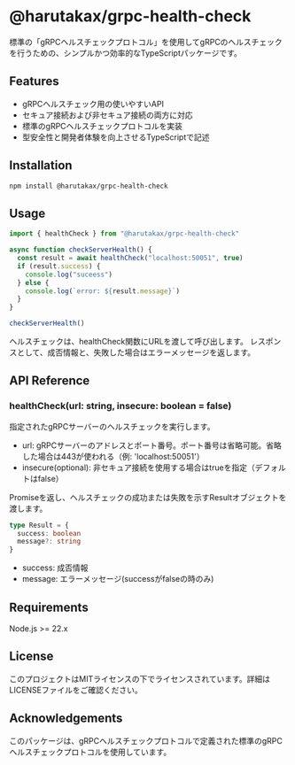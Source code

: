 # @harutakax/grpc-health-check

標準の「gRPCヘルスチェックプロトコル」を使用してgRPCのヘルスチェックを行うための、シンプルかつ効率的なTypeScriptパッケージです。

## Features

- gRPCヘルスチェック用の使いやすいAPI
- セキュア接続および非セキュア接続の両方に対応
- 標準のgRPCヘルスチェックプロトコルを実装
- 型安全性と開発者体験を向上させるTypeScriptで記述

## Installation

```bash
npm install @harutakax/grpc-health-check
```

## Usage

```typescript
import { healthCheck } from "@harutakax/grpc-health-check"

async function checkServerHealth() {
  const result = await healthCheck("localhost:50051", true)
  if (result.success) {
    console.log("suceess")
  } else {
    console.log(`error: ${result.message}`)
  }
}

checkServerHealth()
```

ヘルスチェックは、healthCheck関数にURLを渡して呼び出します。
レスポンスとして、成否情報と、失敗した場合はエラーメッセージを返します。

## API Reference

### healthCheck(url: string, insecure: boolean = false)

指定されたgRPCサーバーのヘルスチェックを実行します。

- url: gRPCサーバーのアドレスとポート番号。ポート番号は省略可能。省略した場合は443が使われる（例: 'localhost:50051'）
- insecure(optional): 非セキュア接続を使用する場合はtrueを指定（デフォルトはfalse）

Promiseを返し、ヘルスチェックの成功または失敗を示すResultオブジェクトを渡します。

```typescript
type Result = {
  success: boolean
  message?: string
}
```

- success: 成否情報
- message: エラーメッセージ(successがfalseの時のみ)

## Requirements

Node.js >= 22.x

## License

このプロジェクトはMITライセンスの下でライセンスされています。詳細はLICENSEファイルをご確認ください。

## Acknowledgements

このパッケージは、gRPCヘルスチェックプロトコルで定義された標準のgRPCヘルスチェックプロトコルを使用しています。
